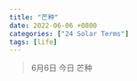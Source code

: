 ```yaml
---
title: "芒种"
date: 2022-06-06 +0800
categories: ["24 Solar Terms"]
tags: [life]
---
```



> 6月6日 今日 芒种